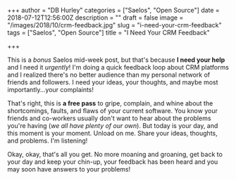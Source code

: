+++
author = "DB Hurley"
categories = ["Saelos", "Open Source"]
date = 2018-07-12T12:56:00Z
description = ""
draft = false
image = "/images/2018/10/crm-feedback.jpg"
slug = "i-need-your-crm-feedback"
tags = ["Saelos", "Open Source"]
title = "I Need Your CRM Feedback"

+++


This is a _bonus_ Saelos mid-week post, but that's because **I need your help** and I need it _urgently_! I'm doing a quick feedback loop about CRM platforms and I realized there's no better audience than my personal network of friends and followers. I need your ideas, your thoughts, and maybe most importantly...your complaints!

That's right, this is **a free pass** to gripe, complain, and whine about the shortcomings, faults, and flaws of your current software. You know your friends and co-workers usually don't want to hear about the problems you're having (_we all have plenty of our own_). But today is your day, and this moment is your moment. Unload on me. Share your ideas, thoughts, and problems. I'm listening!

Okay, okay, that's all you get. No more moaning and groaning, get back to your day and keep your chin-up, your feedback has been heard and you may soon have answers to your problems!

